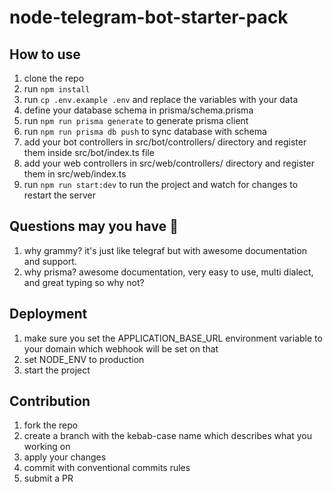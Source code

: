 # node-telegram-bot-starter-pack

## How to use

1. clone the repo
2. run `npm install`
3. run `cp .env.example .env` and replace the variables with your data
4. define your database schema in prisma/schema.prisma
5. run `npm run prisma generate` to generate prisma client
6. run `npm run prisma db push` to sync database with schema
7. add your bot controllers in src/bot/controllers/ directory and register them inside src/bot/index.ts file
8. add your web controllers in src/web/controllers/ directory and register them in src/web/index.ts
9. run `npm run start:dev` to run the project and watch for changes to restart the server

## Questions may you have 🤔

1. why grammy? it's just like telegraf but with awesome documentation and support.
2. why prisma? awesome documentation, very easy to use, multi dialect, and great typing so why not?

## Deployment

1. make sure you set the APPLICATION_BASE_URL environment variable to your domain which webhook will be set on that
2. set NODE_ENV to production
3. start the project

## Contribution

1. fork the repo
2. create a branch with the kebab-case name which describes what you working on
3. apply your changes
4. commit with conventional commits rules
5. submit a PR
